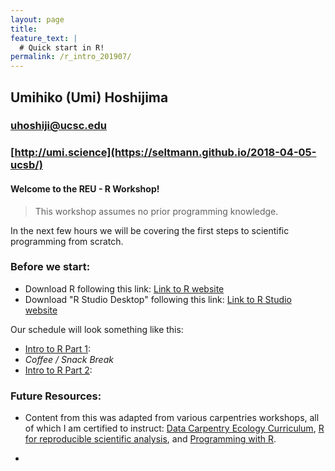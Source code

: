 ```yaml
---
layout: page
title:
feature_text: |
  # Quick start in R!
permalink: /r_intro_201907/
---
```


     
## Umihiko (Umi) Hoshijima  
### uhoshiji@ucsc.edu  
### [http://umi.science](https://seltmann.github.io/2018-04-05-ucsb/)  


#### Welcome to the REU - R Workshop!

> This workshop assumes no prior programming knowledge.

In the next few hours we will be covering the first steps to scientific programming from scratch.

### Before we start:
* Download R following this link: [Link to R website](http://cran.cnr.berkeley.edu/)
* Download "R Studio Desktop" following this link: [Link to R Studio website](https://www.rstudio.com/products/rstudio/download/)

Our schedule will look something like this:

* [Intro to R Part 1](http://umi.science/r_intro_201907_pt1/):
* *Coffee / Snack Break*
* [Intro to R Part 2](http://umi.science/r_intro_201907_pt2/):

### Future Resources:

* Content from this was adapted from various carpentries workshops, all of which I am certified to instruct:   [Data Carpentry Ecology Curriculum](https://datacarpentry.org/lessons/#ecology-workshop), [R for reproducible scientific analysis](http://swcarpentry.github.io/r-novice-gapminder/), and [Programming with R](http://swcarpentry.github.io/r-novice-inflammation/).

*
